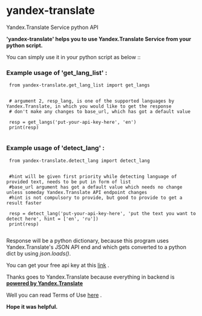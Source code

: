 # yandex-translate
Yandex.Translate Service python API


**'yandex-translate' helps you to use Yandex.Translate Service from your python script.**


You can simply use it in your python script as below :: 



 ### Example usage of 'get_lang_list' :


``` 
 from yandex-translate.get_lang_list import get_langs
 
 
 # argument 2, resp_lang, is one of the supported languages by Yandex.Translate, in which you would like to get the response
 # don't make any changes to base_url, which has got a default value
 
 resp = get_langs('put-your-api-key-here', 'en')
 print(resp)
 
```



 ### Example usage of 'detect_lang' :


``` 
 from yandex-translate.detect_lang import detect_lang
 
 
 #hint will be given first priority while detecting language of provided text, needs to be put in form of list
 #base_url argument has got a default value which needs no change unless someday Yandex.Translate API endpoint changes 
 #hint is not compulsory to provide, but good to provide to get a result faster
 
 resp = detect_lang('put-your-api-key-here', 'put the text you want to detect here', hint = ['en', 'ru'])
 print(resp)
 
```


Response will be a python dictionary, because this program uses Yandex.Translate's JSON API end and which gets converted to a python dict by using *json.loads()*.



You can get your free api key at this [link](https://passport.yandex.com/auth?origin=translate&retpath=https%3A%2F%2Ftranslate.yandex.com%2Fdevelopers%2Fkeys) .



Thanks goes to Yandex.Translate because everything in backend is [**powered by Yandex.Translate**](http://translate.yandex.com/)


Well you can read Terms of Use [here](https://translate.yandex.com/developers/offer) .


**Hope it was helpful.**
